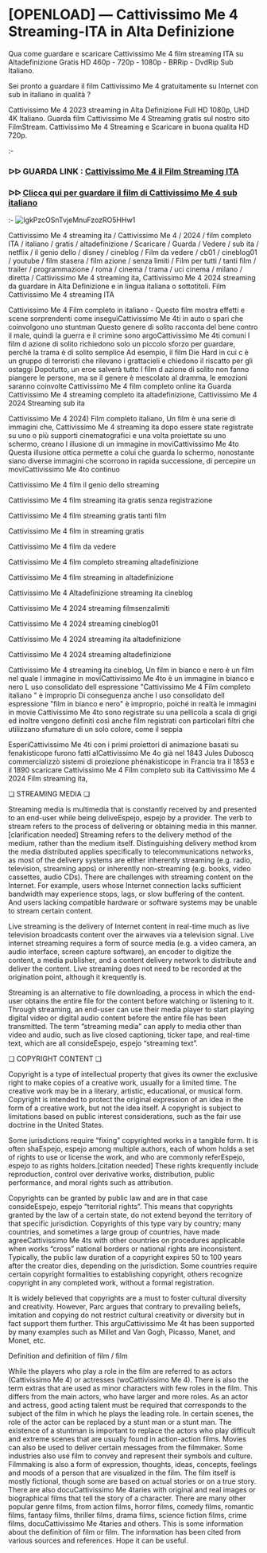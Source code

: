 # [OPENLOAD] — Cattivissimo Me 4 Streaming-ITA in Alta Definizione
Qua come guardare e scaricare Cattivissimo Me 4 film streaming ITA su Altadefinizione Gratis HD 460p - 720p - 1080p - BRRip - DvdRip Sub Italiano.

Sei pronto a guardare il film Cattivissimo Me 4 gratuitamente su Internet con sub in italiano in qualità ?

Cattivissimo Me 4 2023 streaming in Alta Definizione Full HD 1080p, UHD 4K Italiano. Guarda film Cattivissimo Me 4 Streaming gratis sul nostro sito FilmStream. Cattivissimo Me 4 Streaming e Scaricare in buona qualita HD 720p.

:-

### ᐅᐅ GUARDA LINK : [Cattivissimo Me 4 il Film Streaming ITA](https://t.co/UQInCBLCBj)


### ᐅᐅ [Clicca qui per guardare il film di Cattivissimo Me 4 sub italiano](https://t.co/UQInCBLCBj)

:-
![lgkPzcOSnTvjeMnuFzozRO5HHw1](https://github.com/user-attachments/assets/44170646-a713-413f-8994-88ee1c50c23a)


Cattivissimo Me 4 streaming ita / Cattivissimo Me 4 / 2024 / film completo ITA / italiano / gratis / altadefinizione / Scaricare / Guarda / Vedere / sub ita / netflix / il genio dello / disney / cineblog / Film da vedere / cb01 / cineblog01 / youtube / film stasera / film azione / senza limiti / Film per tutti / tanti film / trailer / programmazione / roma / cinema / trama / uci cinema / milano / diretta / Cattivissimo Me 4 streaming ita, Cattivissimo Me 4 2024 streaming da guardare in Alta Definizione e in lingua italiana o sottotitoli. Film Cattivissimo Me 4 streaming ITA


Cattivissimo Me 4 Film completo in italiano - Questo film mostra effetti e scene sorprendenti come inseguiCattivissimo Me 4ti in auto o spari che coinvolgono uno stuntman Questo genere di solito racconta del bene contro il male, quindi la guerra e il crimine sono argoCattivissimo Me 4ti comuni I film d azione di solito richiedono solo un piccolo sforzo per guardare, perché la trama è di solito semplice Ad esempio, il film Die Hard in cui c è un gruppo di terroristi che rilevano i grattacieli e chiedono il riscatto per gli ostaggi Dopotutto, un eroe salverà tutto I film d azione di solito non fanno piangere le persone, ma se il genere è mescolato al dramma, le emozioni saranno coinvolte Cattivissimo Me 4 film completo online ita Guarda Cattivissimo Me 4 streaming completo ita altadefinizione, Cattivissimo Me 4 2024 Streaming sub ita


Cattivissimo Me 4 2024) Film completo italiano, Un film è una serie di immagini che, Cattivissimo Me 4 streaming ita dopo essere state registrate su uno o più supporti cinematografici e una volta proiettate su uno schermo, creano l illusione di un immagine in moviCattivissimo Me 4to Questa illusione ottica permette a colui che guarda lo schermo, nonostante siano diverse immagini che scorrono in rapida successione, di percepire un moviCattivissimo Me 4to continuo


Cattivissimo Me 4 film il genio dello streaming


Cattivissimo Me 4 film streaming ita gratis senza registrazione


Cattivissimo Me 4 film streaming gratis tanti film


Cattivissimo Me 4 film in streaming gratis


Cattivissimo Me 4 film da vedere


Cattivissimo Me 4 film completo streaming altadefinizione


Cattivissimo Me 4 film streaming in altadefinizione


Cattivissimo Me 4 Altadefinizione streaming ita cineblog


Cattivissimo Me 4 2024 streaming filmsenzalimiti


Cattivissimo Me 4 2024 streaming cineblog01


Cattivissimo Me 4 2024 streaming ita altadefinizione


Cattivissimo Me 4 2024 streaming altadefinizione


Cattivissimo Me 4 streaming ita cineblog, Un film in bianco e nero è un film nel quale l immagine in moviCattivissimo Me 4to è un immagine in bianco e nero L uso consolidato dell espressione "Cattivissimo Me 4 Film completo italiano " è improprio Di conseguenza anche l uso consolidato dell espressione "film in bianco e nero" è improprio, poiché in realtà le immagini in movie Cattivissimo Me 4to sono registrate su una pellicola a scala di grigi ed inoltre vengono definiti così anche film registrati con particolari filtri che utilizzano sfumature di un solo colore, come il seppia


EsperiCattivissimo Me 4ti con i primi proiettori di animazione basati su fenakisticope furono fatti alCattivissimo Me 4o già nel 1843 Jules Duboscq commercializzò sistemi di proiezione phénakisticope in Francia tra il 1853 e il 1890 scaricare Cattivissimo Me 4 Film completo sub ita Cattivissimo Me 4 2024 Film streaming ita,


❏ STREAMING MEDIA ❏

Streaming media is multimedia that is constantly received by and presented to an end-user while being deliveEspejo, espejo by a provider. The verb to stream refers to the process of delivering or obtaining media in this manner.[clarification needed] Streaming refers to the delivery method of the medium, rather than the medium itself. Distinguishing delivery method krom the media distributed applies specifically to telecommunications networks, as most of the delivery systems are either inherently streaming (e.g. radio, television, streaming apps) or inherently non-streaming (e.g. books, video cassettes, audio CDs). There are challenges with streaming content on the Internet. For example, users whose Internet connection lacks sufficient bandwidth may experience stops, lags, or slow buffering of the content. And users lacking compatible hardware or software systems may be unable to stream certain content.

Live streaming is the delivery of Internet content in real-time much as live television broadcasts content over the airwaves via a television signal. Live internet streaming requires a form of source media (e.g. a video camera, an audio interface, screen capture software), an encoder to digitize the content, a media publisher, and a content delivery network to distribute and deliver the content. Live streaming does not need to be recorded at the origination point, although it krequently is.

Streaming is an alternative to file downloading, a process in which the end-user obtains the entire file for the content before watching or listening to it. Through streaming, an end-user can use their media player to start playing digital video or digital audio content before the entire file has been transmitted. The term “streaming media” can apply to media other than video and audio, such as live closed captioning, ticker tape, and real-time text, which are all consideEspejo, espejo “streaming text”.


❏ COPYRIGHT CONTENT ❏

Copyright is a type of intellectual property that gives its owner the exclusive right to make copies of a creative work, usually for a limited time. The creative work may be in a literary, artistic, educational, or musical form. Copyright is intended to protect the original expression of an idea in the form of a creative work, but not the idea itself. A copyright is subject to limitations based on public interest considerations, such as the fair use doctrine in the United States.

Some jurisdictions require “fixing” copyrighted works in a tangible form. It is often shaEspejo, espejo among multiple authors, each of whom holds a set of rights to use or license the work, and who are commonly referEspejo, espejo to as rights holders.[citation needed] These rights krequently include reproduction, control over derivative works, distribution, public performance, and moral rights such as attribution.

Copyrights can be granted by public law and are in that case consideEspejo, espejo “territorial rights”. This means that copyrights granted by the law of a certain state, do not extend beyond the territory of that specific jurisdiction. Copyrights of this type vary by country; many countries, and sometimes a large group of countries, have made agreeCattivissimo Me 4ts with other countries on procedures applicable when works “cross” national borders or national rights are inconsistent. Typically, the public law duration of a copyright expires 50 to 100 years after the creator dies, depending on the jurisdiction. Some countries require certain copyright formalities to establishing copyright, others recognize copyright in any completed work, without a formal registration.

It is widely believed that copyrights are a must to foster cultural diversity and creativity. However, Parc argues that contrary to prevailing beliefs, imitation and copying do not restrict cultural creativity or diversity but in fact support them further. This arguCattivissimo Me 4t has been supported by many examples such as Millet and Van Gogh, Picasso, Manet, and Monet, etc.

Definition and definition of film / film

While the players who play a role in the film are referred to as actors (Cattivissimo Me 4) or actresses (woCattivissimo Me 4). There is also the term extras that are used as minor characters with few roles in the film. This differs from the main actors, who have larger and more roles. As an actor and actress, good acting talent must be required that corresponds to the subject of the film in which he plays the leading role. In certain scenes, the role of the actor can be replaced by a stunt man or a stunt man. The existence of a stuntman is important to replace the actors who play difficult and extreme scenes that are usually found in action-action films. Movies can also be used to deliver certain messages from the filmmaker. Some industries also use film to convey and represent their symbols and culture. Filmmaking is also a form of expression, thoughts, ideas, concepts, feelings and moods of a person that are visualized in the film. The film itself is mostly fictional, though some are based on actual stories or on a true story. There are also docuCattivissimo Me 4taries with original and real images or biographical films that tell the story of a character. There are many other popular genre films, from action films, horror films, comedy films, romantic films, fantasy films, thriller films, drama films, science fiction films, crime films, docuCattivissimo Me 4taries and others. This is some information about the definition of film or film. The information has been cited from various sources and references. Hope it can be useful.
